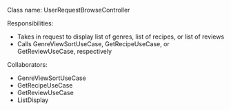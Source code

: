 Class name: UserRequestBrowseController

Responsibilities:
- Takes in request to display list of genres, list of recipes, or list of reviews
- Calls GenreViewSortUseCase, GetRecipeUseCase, or GetReviewUseCase, respectively

Collaborators:
- GenreViewSortUseCase
- GetRecipeUseCase
- GetReviewUseCase
- ListDisplay

